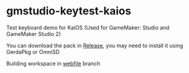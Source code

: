 # gmstudio-keytest-kaios
Test keyboard demo for KaiOS (Used for GameMaker: Studio and GameMaker Studio 2)

You can download the pack in [Release](https://github.com/LiarOnce/gmstudio-keytest-kaios/releases), you may need to install it using GerdaPkg or OmniSD

Building workspace in [webfile](https://github.com/LiarOnce/gmstudio-keytest-kaios/tree/webfile) branch
